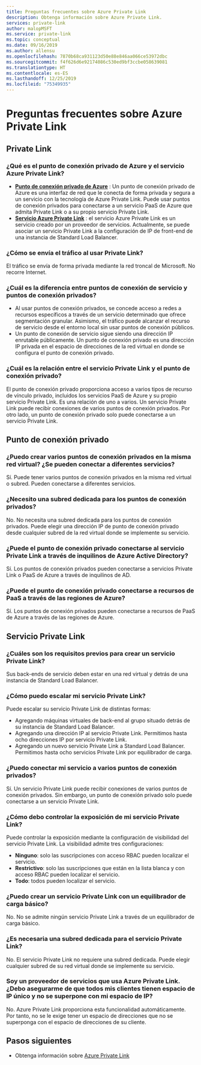 ```yaml
---
title: Preguntas frecuentes sobre Azure Private Link
description: Obtenga información sobre Azure Private Link.
services: private-link
author: malopMSFT
ms.service: private-link
ms.topic: conceptual
ms.date: 09/16/2019
ms.author: allensu
ms.openlocfilehash: 7870b68ca931123d50e88e846aa066ce53972dbc
ms.sourcegitcommit: f4f626d6e92174086c530ed9bf3ccbe058639081
ms.translationtype: HT
ms.contentlocale: es-ES
ms.lasthandoff: 12/25/2019
ms.locfileid: "75349935"
---
```

# <a name="azure-private-link-frequently-asked-questions-faq"></a>Preguntas frecuentes sobre Azure Private Link

## <a name="private-link"></a>Private Link

### <a name="what-is-azure-private-endpoint-and-azure-private-link-service"></a>¿Qué es el punto de conexión privado de Azure y el servicio Azure Private Link?

- **[Punto de conexión privado de Azure](private-endpoint-overview.md)** : Un punto de conexión privado de Azure es una interfaz de red que le conecta de forma privada y segura a un servicio con la tecnología de Azure Private Link. Puede usar puntos de conexión privados para conectarse a un servicio PaaS de Azure que admita Private Link o a su propio servicio Private Link.
- **[Servicio Azure Private Link](private-link-service-overview.md)** : el servicio Azure Private Link es un servicio creado por un proveedor de servicios. Actualmente, se puede asociar un servicio Private Link a la configuración de IP de front-end de una instancia de Standard Load Balancer. 

### <a name="how-is-traffic-being-sent-when-using-private-link"></a>¿Cómo se envía el tráfico al usar Private Link?
El tráfico se envía de forma privada mediante la red troncal de Microsoft. No recorre Internet.  
 
### <a name="what-is-the-difference-between-a-service-endpoints-and-a-private-endpoints"></a>¿Cuál es la diferencia entre puntos de conexión de servicio y puntos de conexión privados?
- Al usar puntos de conexión privados, se concede acceso a redes a recursos específicos a través de un servicio determinado que ofrece segmentación granular. Asimismo, el tráfico puede alcanzar el recurso de servicio desde el entorno local sin usar puntos de conexión públicos.
- Un punto de conexión de servicio sigue siendo una dirección IP enrutable públicamente.  Un punto de conexión privado es una dirección IP privada en el espacio de direcciones de la red virtual en donde se configura el punto de conexión privado.

### <a name="what-is-the-relationship-between-private-link-service-and-private-endpoint"></a>¿Cuál es la relación entre el servicio Private Link y el punto de conexión privado?
El punto de conexión privado proporciona acceso a varios tipos de recurso de vínculo privado, incluidos los servicios PaaS de Azure y su propio servicio Private Link. Es una relación de uno a varios. Un servicio Private Link puede recibir conexiones de varios puntos de conexión privados. Por otro lado, un punto de conexión privado solo puede conectarse a un servicio Private Link.    

## <a name="private-endpoint"></a>Punto de conexión privado 
 
### <a name="can-i-create-multiple-private-endpoints-in-same-vnet-can-they-connect-to-different-services"></a>¿Puedo crear varios puntos de conexión privados en la misma red virtual? ¿Se pueden conectar a diferentes servicios? 
Sí. Puede tener varios puntos de conexión privados en la misma red virtual o subred. Pueden conectarse a diferentes servicios.  
 
### <a name="do-i-require-a-dedicated-subnet-for-private-endpoints"></a>¿Necesito una subred dedicada para los puntos de conexión privados? 
No. No necesita una subred dedicada para los puntos de conexión privados. Puede elegir una dirección IP de punto de conexión privado desde cualquier subred de la red virtual donde se implemente su servicio.  
 
### <a name="can-private-endpoint-connect-to-private-link-service-across-azure-active-directory-tenants"></a>¿Puede el punto de conexión privado conectarse al servicio Private Link a través de inquilinos de Azure Active Directory? 
Sí. Los puntos de conexión privados pueden conectarse a servicios Private Link o PaaS de Azure a través de inquilinos de AD.  
 
### <a name="can-private-endpoint-connect-to-azure-paas-resources-across-azure-regions"></a>¿Puede el punto de conexión privado conectarse a recursos de PaaS a través de las regiones de Azure?
Sí. Los puntos de conexión privados pueden conectarse a recursos de PaaS de Azure a través de las regiones de Azure.

## <a name="private-link-service"></a>Servicio Private Link
 
### <a name="what-are-the-pre-requisites-for-creating-a-private-link-service"></a>¿Cuáles son los requisitos previos para crear un servicio Private Link? 
Sus back-ends de servicio deben estar en una red virtual y detrás de una instancia de Standard Load Balancer.
 
### <a name="how-can-i-scale-my-private-link-service"></a>¿Cómo puedo escalar mi servicio Private Link? 
Puede escalar su servicio Private Link de distintas formas: 
- Agregando máquinas virtuales de back-end al grupo situado detrás de su instancia de Standard Load Balancer. 
- Agregando una dirección IP al servicio Private Link. Permitimos hasta ocho direcciones IP por servicio Private Link.  
- Agregando un nuevo servicio Private Link a Standard Load Balancer. Permitimos hasta ocho servicios Private Link por equilibrador de carga.   

### <a name="can-i-connect-my-service-to-multiple-private-endpoints"></a>¿Puedo conectar mi servicio a varios puntos de conexión privados?
Sí. Un servicio Private Link puede recibir conexiones de varios puntos de conexión privados. Sin embargo, un punto de conexión privado solo puede conectarse a un servicio Private Link.  
 
### <a name="how-should-i-control-the-exposure-of-my-private-link-service"></a>¿Cómo debo controlar la exposición de mi servicio Private Link?
Puede controlar la exposición mediante la configuración de visibilidad del servicio Private Link. La visibilidad admite tres configuraciones:

- **Ninguno**: solo las suscripciones con acceso RBAC pueden localizar el servicio. 
- **Restrictivo**: solo las suscripciones que están en la lista blanca y con acceso RBAC pueden localizar el servicio. 
- **Todo**: todos pueden localizar el servicio. 
 
### <a name="can-i-create-a-private-link-service-with-basic-load-balancer"></a>¿Puedo crear un servicio Private Link con un equilibrador de carga básico? 
No. No se admite ningún servicio Private Link a través de un equilibrador de carga básico.
 
### <a name="is-a-dedicated-subnet-required-for-private-link-service"></a>¿Es necesaria una subred dedicada para el servicio Private Link? 
No. El servicio Private Link no requiere una subred dedicada. Puede elegir cualquier subred de su red virtual donde se implemente su servicio.   

### <a name="i-am-a-service-provider-using-azure-private-link-do-i-need-to-make-sure-all-my-customers-have-unique-ip-space-and-dont-overlap-with-my-ip-space"></a>Soy un proveedor de servicios que usa Azure Private Link. ¿Debo asegurarme de que todos mis clientes tienen espacio de IP único y no se superpone con mi espacio de IP? 
No. Azure Private Link proporciona esta funcionalidad automáticamente. Por tanto, no se le exige tener un espacio de direcciones que no se superponga con el espacio de direcciones de su cliente. 

##  <a name="next-steps"></a>Pasos siguientes

- Obtenga información sobre [Azure Private Link](private-link-overview.md)
